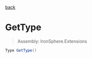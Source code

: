 ﻿

[back](/IronSphere.Extensions/types/AnonymousObjectExtension)

# GetType

> Assembly: IronSphere.Extensions

```csharp
Type GetType()
```



 